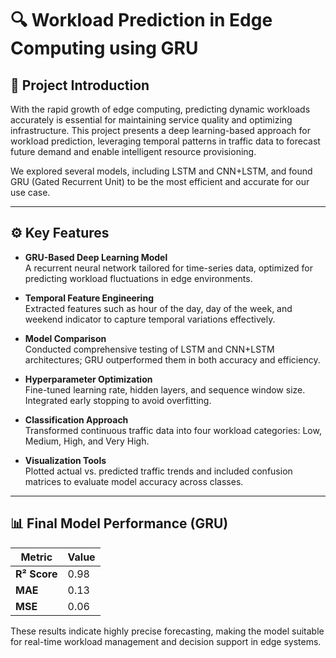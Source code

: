 # 🔍 Workload Prediction in Edge Computing using GRU

## 📘 Project Introduction

With the rapid growth of edge computing, predicting dynamic workloads accurately is essential for maintaining service quality and optimizing infrastructure. This project presents a deep learning-based approach for workload prediction, leveraging temporal patterns in traffic data to forecast future demand and enable intelligent resource provisioning.

We explored several models, including LSTM and CNN+LSTM, and found GRU (Gated Recurrent Unit) to be the most efficient and accurate for our use case.

---

## ⚙️ Key Features

- **GRU-Based Deep Learning Model**  
  A recurrent neural network tailored for time-series data, optimized for predicting workload fluctuations in edge environments.

- **Temporal Feature Engineering**  
  Extracted features such as hour of the day, day of the week, and weekend indicator to capture temporal variations effectively.

- **Model Comparison**  
  Conducted comprehensive testing of LSTM and CNN+LSTM architectures; GRU outperformed them in both accuracy and efficiency.

- **Hyperparameter Optimization**  
  Fine-tuned learning rate, hidden layers, and sequence window size. Integrated early stopping to avoid overfitting.

- **Classification Approach**  
  Transformed continuous traffic data into four workload categories: Low, Medium, High, and Very High.

- **Visualization Tools**  
  Plotted actual vs. predicted traffic trends and included confusion matrices to evaluate model accuracy across classes.

---

## 📊 Final Model Performance (GRU)

| Metric          | Value     |
|-----------------|-----------|
| **R² Score**     | 0.98    |
| **MAE**          | 0.13      |
| **MSE**          | 0.06      |

These results indicate highly precise forecasting, making the model suitable for real-time workload management and decision support in edge systems.

